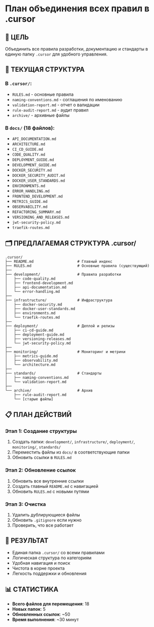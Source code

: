 # План объединения всех правил в .cursor

## 🎯 **ЦЕЛЬ**
Объединить все правила разработки, документацию и стандарты в единую папку `.cursor` для удобного управления.

## 📁 **ТЕКУЩАЯ СТРУКТУРА**

### В `.cursor/`:
- `RULES.md` - основные правила
- `naming-conventions.md` - соглашения по именованию
- `validation-report.md` - отчет о валидации
- `rule-audit-report.md` - аудит правил
- `archive/` - архивные файлы

### В `docs/` (18 файлов):
- `API_DOCUMENTATION.md`
- `ARCHITECTURE.md`
- `CI_CD_GUIDE.md`
- `CODE_QUALITY.md`
- `DEPLOYMENT_GUIDE.md`
- `DEVELOPMENT_GUIDE.md`
- `DOCKER_SECURITY.md`
- `DOCKER_SECURITY_AUDIT.md`
- `DOCKER_USER_STANDARDS.md`
- `ENVIRONMENTS.md`
- `ERROR_HANDLING.md`
- `FRONTEND_DEVELOPMENT.md`
- `METRICS_GUIDE.md`
- `OBSERVABILITY.md`
- `REFACTORING_SUMMARY.md`
- `VERSIONING_AND_RELEASES.md`
- `jwt-security-policy.md`
- `traefik-routes.md`

## 🗂️ **ПРЕДЛАГАЕМАЯ СТРУКТУРА .cursor/**

```
.cursor/
├── README.md                    # Главный индекс
├── RULES.md                     # Основные правила (существующий)
├── 
├── development/                 # Правила разработки
│   ├── code-quality.md
│   ├── frontend-development.md
│   ├── api-documentation.md
│   └── error-handling.md
├── 
├── infrastructure/              # Инфраструктура
│   ├── docker-security.md
│   ├── docker-user-standards.md
│   ├── environments.md
│   └── traefik-routes.md
├── 
├── deployment/                  # Деплой и релизы
│   ├── ci-cd-guide.md
│   ├── deployment-guide.md
│   ├── versioning-releases.md
│   └── jwt-security-policy.md
├── 
├── monitoring/                  # Мониторинг и метрики
│   ├── metrics-guide.md
│   ├── observability.md
│   └── architecture.md
├── 
├── standards/                   # Стандарты
│   ├── naming-conventions.md
│   └── validation-report.md
├── 
└── archive/                     # Архив
    ├── rule-audit-report.md
    └── [старые файлы]
```

## 📋 **ПЛАН ДЕЙСТВИЙ**

### Этап 1: Создание структуры
1. Создать папки: `development/`, `infrastructure/`, `deployment/`, `monitoring/`, `standards/`
2. Переместить файлы из `docs/` в соответствующие папки
3. Обновить ссылки в `RULES.md`

### Этап 2: Обновление ссылок
1. Обновить все внутренние ссылки
2. Создать главный `README.md` с навигацией
3. Обновить `RULES.md` с новыми путями

### Этап 3: Очистка
1. Удалить дублирующиеся файлы
2. Обновить `.gitignore` если нужно
3. Проверить, что все работает

## 🎯 **РЕЗУЛЬТАТ**

- Единая папка `.cursor/` со всеми правилами
- Логическая структура по категориям
- Удобная навигация и поиск
- Чистота в корне проекта
- Легкость поддержки и обновления

## 📊 **СТАТИСТИКА**

- **Всего файлов для перемещения**: 18
- **Новых папок**: 5
- **Обновленных ссылок**: ~50
- **Время выполнения**: ~30 минут
